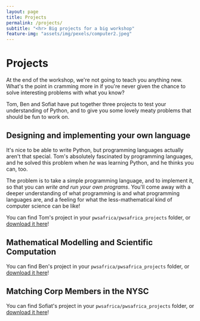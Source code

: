 ```yaml
---
layout: page
title: Projects
permalink: /projects/
subtitle: "<hr> Big projects for a big workshop"
feature-img: "assets/img/pexels/computer2.jpeg"
---
```

<link rel="stylesheet" href="/assets/css/style.css">

# Projects

At the end of the workshop, we're not going to teach you anything new. What's the point in cramming more in if you're never given the chance to solve interesting problems with what you know?

Tom, Ben and Sofiat have put together three projects to test your understanding of Python, and to give you some lovely meaty problems that should be fun to work on.

## Designing and implementing your own language
<!-- Tom's project description -->

It's nice to be able to write Python, but programming languages actually aren't that special. Tom's absolutely fascinated by programming languages, and he solved this problem when *he* was learning Python, and he thinks you can, too.

The problem is to take a simple programming language, and to implement it, so that you can *write and run your own programs*. You'll come away with a deeper understanding of what programming is and what programming languages are, and a feeling for what the less-mathematical kind of computer science can be like!

You can find Tom's project in your `pwsafrica/pwsafrica_projects` folder, or [download it here]({{site.baseurl}}/assets/language_project.pdf)!



## Mathematical Modelling and Scientific Computation
<!-- Ben's project description -->




You can find Ben's project in your `pwsafrica/pwsafrica_projects` folder, or [download it here]({{site.baseurl}}/assets/modelling_project.pdf)!



## Matching Corp Members in the NYSC
<!-- Sofiat's project description -->



You can find Sofiat's project in your `pwsafrica/pwsafrica_projects` folder, or [download it here]({{site.baseurl}}/assets/matching_project.zip)!



